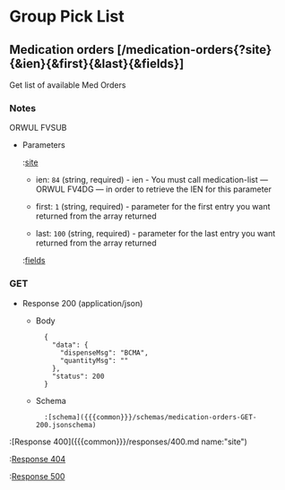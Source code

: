 # Group Pick List

## Medication orders [/medication-orders{?site}{&ien}{&first}{&last}{&fields}]

Get list of available Med Orders

### Notes

ORWUL FVSUB

+ Parameters

    :[site]({{{common}}}/parameters/site.md)

    + ien: `84` (string, required) - ien - You must call medication-list — ORWUL FV4DG — in order to retrieve the IEN for this parameter

    + first: `1` (string, required) - parameter for the first entry you want returned from the array returned

    + last: `100` (string, required) - parameter for the last entry you want returned from the array returned

    :[fields]({{{common}}}/parameters/fields.md)

### GET

+ Response 200 (application/json)

    + Body

            {
              "data": {
                "dispenseMsg": "BCMA",
                "quantityMsg": ""
              },
              "status": 200
            }

    + Schema

            :[schema]({{{common}}}/schemas/medication-orders-GET-200.jsonschema)

:[Response 400]({{{common}}}/responses/400.md name:"site")

:[Response 404]({{{common}}}/responses/404.md)

:[Response 500]({{{common}}}/responses/500.md)


